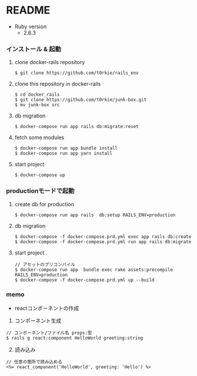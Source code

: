 # README

* Ruby version
    - 2.6.3
### インストール & 起動
1. clone docker-rails repository
    ````
    $ git clone https://github.com/t0rkie/rails_env
    ````
2. clone this repository in docker-rails
    ```
    $ cd docker_rails
    $ git clone https://github.com/t0rkie/junk-box.git
    $ mv junk-box src
    ```

3. db migration
    ```
    $ docker-compose run app rails db:migrate:reset
    ```

3. fetch some modules
    ```
    $ docker-compose run app bundle install
    $ docker-compose run app yarn install
    ```

4. start project
    ```
    $ docker-compose up
    ```

### productionモードで起動
1. create db for production
    ```
    $ docker-compose run app rails  db:setup RAILS_ENV=production
    ```
2. db migration
    ```
    $ docker-compose -f docker-compose.prd.yml exec app rails db:create
    $ docker-compose -f docker-compose.prd.yml run app rails db:migrate
    ```
3. start project
    ```
    // アセットのプリコンパイル
    $ docker-compose run app  bundle exec rake assets:precompile RAILS_ENV=production 
    $ docker-compose -f docker-compose.prd.yml up --build
    ```


### memo

* reactコンポーネントの作成
1. コンポーネント生成
```
// コンポーネント/ファイル名 props:型
$ rails g react:component HelloWorld greeting:string
```
2. 読み込み
```
// 任意の箇所で読み込める
<%= react_component('HelloWorld', greeting: 'Hello') %>
```